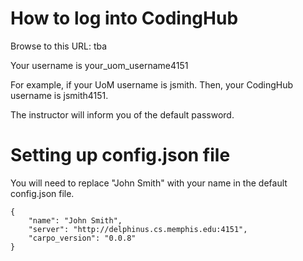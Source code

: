 # How to log into CodingHub

Browse to this URL: tba

Your username is your_uom_username4151

For example, if your UoM username is jsmith.  Then, your CodingHub username is jsmith4151.

The instructor will inform you of the default password.


# Setting up config.json file

You will need to replace "John Smith" with your name in the default config.json file.

```
{
    "name": "John Smith",
    "server": "http://delphinus.cs.memphis.edu:4151",
    "carpo_version": "0.0.8"
}
```